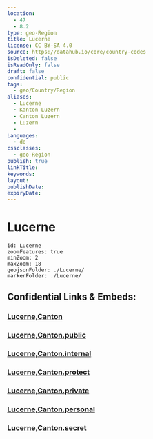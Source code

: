 ```yaml
---
location:
  - 47
  - 8.2
type: geo-Region
title: Lucerne
license: CC BY-SA 4.0
source: https://datahub.io/core/country-codes
isDeleted: false
isReadOnly: false
draft: false
confidential: public
tags:
  - geo/Country/Region
aliases:
  - Lucerne
  - Kanton Luzern
  - Canton Luzern
  - Luzern
  - 
Languages:
  - de
cssclasses:
  - geo-Region
publish: true
linkTitle:
keywords:
layout:
publishDate:
expiryDate:
---
```


# Lucerne

```leaflet
id: Lucerne
zoomFeatures: true 
minZoom: 2 
maxZoom: 18
geojsonFolder: ./Lucerne/
markerFolder: ./Lucerne/
```


## Confidential Links & Embeds: 

### [Lucerne,Canton](/_Standards/Earth/Continent/Europe/Europe~Central/Switzerland/Switzerland~Cantons/Lucerne,Canton.md) 

### [Lucerne,Canton.public](/_public/Earth/Continent/Europe/Europe~Central/Switzerland/Switzerland~Cantons/Lucerne,Canton.public.md) 

### [Lucerne,Canton.internal](/_internal/Earth/Continent/Europe/Europe~Central/Switzerland/Switzerland~Cantons/Lucerne,Canton.internal.md) 

### [Lucerne,Canton.protect](/_protect/Earth/Continent/Europe/Europe~Central/Switzerland/Switzerland~Cantons/Lucerne,Canton.protect.md) 

### [Lucerne,Canton.private](/_private/Earth/Continent/Europe/Europe~Central/Switzerland/Switzerland~Cantons/Lucerne,Canton.private.md) 

### [Lucerne,Canton.personal](/_personal/Earth/Continent/Europe/Europe~Central/Switzerland/Switzerland~Cantons/Lucerne,Canton.personal.md) 

### [Lucerne,Canton.secret](/_secret/Earth/Continent/Europe/Europe~Central/Switzerland/Switzerland~Cantons/Lucerne,Canton.secret.md)

